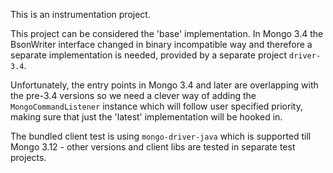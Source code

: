 This is an instrumentation project.

This project can be considered the 'base' implementation. In Mongo 3.4 the BsonWriter interface changed in binary incompatible way and therefore a separate implementation is needed, provided by a separate project `driver-3.4`.

Unfortunately, the entry points in Mongo 3.4 and later are overlapping with the pre-3.4 versions so we need a clever way of adding the `MongoCommandListener` instance which will follow user specified priority, making sure that just the 'latest' implementation will be hooked in.

The bundled client test is using `mongo-driver-java` which is supported till Mongo 3.12 - other versions and client libs are tested in separate test projects.
